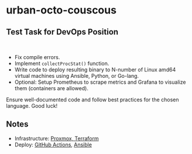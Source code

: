 # urban-octo-couscous

## Test Task for DevOps Position

 

- Fix compile errors.
- Implement `collectProcStat()` function.
- Write code to deploy resulting binary to N-number of Linux amd64 virtual machines using Ansible, Python, or Go-lang.
- Optional: Setup Prometheus to scrape metrics and Grafana to visualize them (containers are allowed).

Ensure well-documented code and follow best practices for the chosen language. Good luck!


## Notes 
- Infrastructure: [Proxmox, Terraform](https://github.com/dronov/urban-octo-couscous/tree/main/terraform)
- Deploy: [GitHub Actions](https://github.com/dronov/urban-octo-couscous/actions), [Ansible](https://github.com/dronov/urban-octo-couscous/tree/main/ansible)
